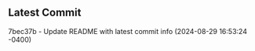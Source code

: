 
## Latest Commit
7bec37b - Update README with latest commit info (2024-08-29 16:53:24 -0400) <Yunxi-Zhou>

